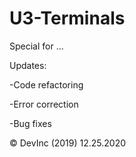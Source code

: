 # U3-Terminals
Special for ...

Updates:

-Code refactoring

-Error correction

-Bug fixes

© DevInc (2019)
12.25.2020
